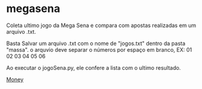 # megasena
Coleta ultimo jogo da Mega Sena e compara com apostas realizadas em um arquivo .txt.

Basta Salvar um arquivo .txt com o nome de "jogos.txt" dentro da pasta "massa". o arquvio deve separar o números por espaço em branco, EX: 01 02 03 04 05 06

Ao executar o jogoSena.py, ele confere a lista com o ultimo resultado.

[Money](images/dindin02.png)